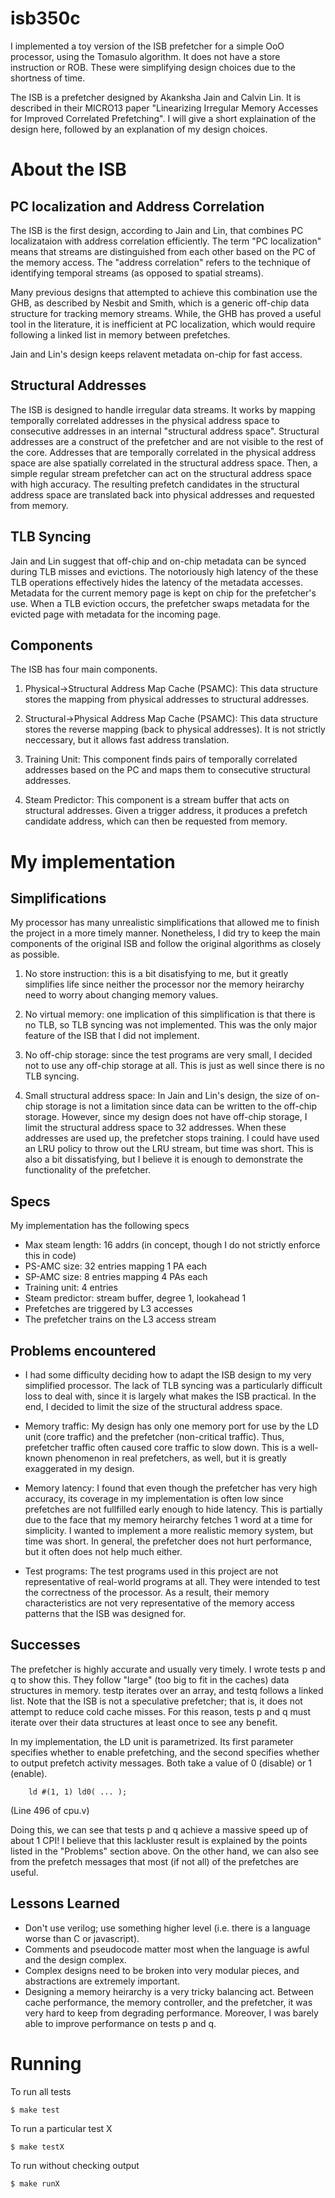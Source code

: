 isb350c
=======

I implemented a toy version of the ISB prefetcher for a simple OoO processor,
using the Tomasulo algorithm. It does not have a store instruction or ROB. These
were simplifying design choices due to the shortness of time.

The ISB is a prefetcher designed by Akanksha Jain and Calvin Lin. It is
described in their MICRO13 paper "Linearizing Irregular Memory Accesses for
Improved Correlated Prefetching". I will give a short explaination of the design
here, followed by an explanation of my design choices.

About the ISB
=============

PC localization and Address Correlation
---------------------------------------
The ISB is the first design, according to Jain and Lin, that combines PC
localizataion with address correlation efficiently. The term "PC localization"
means that streams are distinguished from each other based on the PC of the
memory access. The "address correlation" refers to the technique of identifying
temporal streams (as opposed to spatial streams).

Many previous designs that attempted to achieve this combination use the GHB, as
described by Nesbit and Smith, which is a generic off-chip data structure for
tracking memory streams. While, the GHB has proved a useful tool in the
literature, it is inefficient at PC localization, which would require following
a linked list in memory between prefetches.

Jain and Lin's design keeps relavent metadata on-chip for fast access.

Structural Addresses
--------------------
The ISB is designed to handle irregular data streams. It works by mapping
temporally correlated addresses in the physical address space to consecutive
addresses in an internal "structural address space". Structural addresses are a
construct of the prefetcher and are not visible to the rest of the core.
Addresses that are temporally correlated in the physical address space are alse
spatially correlated in the structural address space. Then, a simple regular
stream prefetcher can act on the structural address space with high accuracy.
The resulting prefetch candidates in the structural address space are translated
back into physical addresses and requested from memory.

TLB Syncing
-----------
Jain and Lin suggest that off-chip and on-chip metadata can be synced during TLB
misses and evictions. The notoriously high latency of the these TLB operations
effectively hides the latency of the metadata accesses. Metadata for the current
memory page is kept on chip for the prefetcher's use. When a TLB eviction
occurs, the prefetcher swaps metadata for the evicted page with metadata for the
incoming page.


Components
----------
The ISB has four main components.

1. Physical->Structural Address Map Cache (PSAMC): This data structure stores
the mapping from physical addresses to structural addresses.

2. Structural->Physical Address Map Cache (PSAMC): This data structure stores
the reverse mapping (back to physical addresses). It is not strictly neccessary,
but it allows fast address translation.

3. Training Unit: This component finds pairs of temporally correlated addresses
based on the PC and maps them to consecutive structural addresses.

4. Steam Predictor: This component is a stream buffer that acts on structural
addresses. Given a trigger address, it produces a prefetch candidate address,
which can then be requested from memory.


My implementation
=================

Simplifications
---------------
My processor has many unrealistic simplifications that allowed me to finish the
project in a more timely manner. Nonetheless, I did try to keep the main
components of the original ISB and follow the original algorithms as closely as
possible.

1. No store instruction: this is a bit disatisfying to me, but it greatly
simplifies life since neither the processor nor the memory heirarchy need to
worry about changing memory values.

2. No virtual memory: one implication of this simplification is that there is no
TLB, so TLB syncing was not implemented. This was the only major feature of the
ISB that I did not implement.

3. No off-chip storage: since the test programs are very small, I decided not to
use any off-chip storage at all. This is just as well since there is no TLB
syncing.

4. Small structural address space: In Jain and Lin's design, the size of on-chip
storage is not a limitation since data can be written to the off-chip storage.
However, since my design does not have off-chip storage, I limit the structural
address space to 32 addresses. When these addresses are used up, the prefetcher
stops training. I could have used an LRU policy to throw out the LRU stream, but
time was short. This is also a bit dissatisfying, but I believe it is enough to
demonstrate the functionality of the prefetcher.

Specs
-----
My implementation has the following specs
* Max steam length: 16 addrs (in concept, though I do not strictly enforce this
  in code)
* PS-AMC size: 32 entries mapping 1 PA each
* SP-AMC size: 8 entries mapping 4 PAs each
* Training unit: 4 entries
* Steam predictor: stream buffer, degree 1, lookahead 1
* Prefetches are triggered by L3 accesses
* The prefetcher trains on the L3 access stream

Problems encountered
--------------------
* I had some difficulty deciding how to adapt the ISB design to my very
  simplified processor. The lack of TLB syncing was a particularly difficult
loss to deal with, since it is largely what makes the ISB practical. In the end,
I decided to limit the size of the structural address space.

* Memory traffic: My design has only one memory port for use by the LD unit
  (core traffic) and the prefetcher (non-critical traffic). Thus, prefetcher
traffic often caused core traffic to slow down. This is a well-known phenomenon
in real prefetchers, as well, but it is greatly exaggerated in my design.

* Memory latency: I found that even though the prefetcher has very high
  accuracy, its coverage in my implementation is often low since prefetches are
not fullfilled early enough to hide latency. This is partially due to the face
that my memory heirarchy fetches 1 word at a time for simplicity. I wanted to
implement a more realistic memory system, but time was short. In general, the
prefetcher does not hurt performance, but it often does not help much either.

* Test programs: The test programs used in this project are not representative
  of real-world programs at all. They were intended to test the correctness of
the processor. As a result, their memory characteristics are not very
representative of the memory access patterns that the ISB was designed for.

Successes
---------
The prefetcher is highly accurate and usually very timely. I wrote tests p and q
to show this. They follow "large" (too big to fit in the caches) data structures
in memory. testp iterates over an array, and testq follows a linked list. Note
that the ISB is not a speculative prefetcher; that is, it does not attempt to
reduce cold cache misses. For this reason, tests p and q must iterate over their
data structures at least once to see any benefit.

In my implementation, the LD unit is parametrized. Its first parameter specifies
whether to enable prefetching, and the second specifies whether to output
prefetch activity messages. Both take a value of 0 (disable) or 1 (enable).

```
    ld #(1, 1) ld0( ... );
```
(Line 496 of cpu.v)

Doing this, we can see that tests p and q achieve a massive speed up of about 1
CPI! I believe that this lackluster result is explained by the points listed in
the "Problems" section above. On the other hand, we can also see from the
prefetch messages that most (if not all) of the prefetches are useful.

Lessons Learned
---------------
* Don't use verilog; use something higher level (i.e. there is a language worse
  than C or javascript).
* Comments and pseudocode matter most when the language is awful and the design
  complex.
* Complex designs need to be broken into very modular pieces, and abstractions
  are extremely important.
* Designing a memory heirarchy is a very tricky balancing act. Between cache
  performance, the memory controller, and the prefetcher, it was very hard to
keep from degrading performance. Moreover, I was barely able to improve
performance on tests p and q.

Running
=======

To run all tests
```
$ make test
```

To run a particular test X
```
$ make testX
```

To run without checking output
```
$ make runX
```
